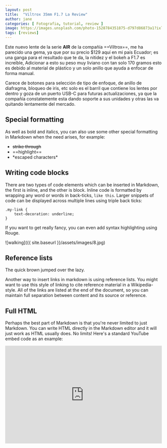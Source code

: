```yaml
---
layout: post
title:  "Viltrox 35mm F1.7 La Review"
author: jane
categories: [ Fotografia, tutorial, review ]
image: https://images.unsplash.com/photo-1528784351875-d797d86873a1?ixlib=rb-1.2.1&auto=format&fit=crop&w=750&q=80
tags: [reviews]
---
```

Este nuevo lente de la serie **AIR** de la compañía ==Viltrox==, me ha parecido una gema, ya que por su precio $129 aquí en mi país Ecuador; es una ganga para el resultado que te da, la nitidez y el bokeh a F1.7 es increíble, Adicionar a esto su peso muy liviano con tan solo 170 gramos esto es debido al material de plástico y un solo anillo que ayuda a enfocar de forma manual.

Carece de botones para selección de tipo de enfoque, de anillo de diafragma, bloqueo de iris, etc solo es el barril que contiene los lentes por dentro y goza de un puerto USB-C para futuras actualizaciones, ya que la compañía constatemente esta dando soporte a sus unidades y otras las va quitando lentamente del mercado.


## Special formatting

As well as bold and italics, you can also use some other special formatting in Markdown when the need arises, for example:

+ ~~strike through~~
+ ==highlight==
+ \*escaped characters\*


## Writing code blocks

There are two types of code elements which can be inserted in Markdown, the first is inline, and the other is block. Inline code is formatted by wrapping any word or words in back-ticks, `like this`. Larger snippets of code can be displayed across multiple lines using triple back ticks:

```
.my-link {
    text-decoration: underline;
}
```

If you want to get really fancy, you can even add syntax highlighting using Rouge.


![walking]({{ site.baseurl }}/assets/images/8.jpg)

## Reference lists

The quick brown jumped over the lazy.

Another way to insert links in markdown is using reference lists. You might want to use this style of linking to cite reference material in a Wikipedia-style. All of the links are listed at the end of the document, so you can maintain full separation between content and its source or reference.

## Full HTML

Perhaps the best part of Markdown is that you're never limited to just Markdown. You can write HTML directly in the Markdown editor and it will just work as HTML usually does. No limits! Here's a standard YouTube embed code as an example:

<p><iframe style="width:100%;" height="315" src="https://www.youtube.com/embed/Cniqsc9QfDo?rel=0&amp;showinfo=0" frameborder="0" allowfullscreen></iframe></p>
